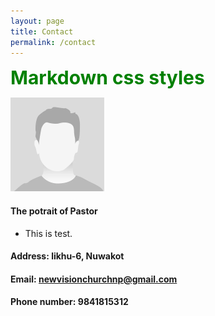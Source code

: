 ```yaml
---
layout: page
title: Contact 
permalink: /contact 
---
```


<style>
.green {
    color:green;
    font-weight:700;
    font-size:30px;
}
</style>

<div class="green">
    Markdown css styles
</div>

![pastor's potrait](/assets/img/potrait.png)

#### The potrait of Pastor

- This is test.



#### Address: likhu-6, Nuwakot

#### Email: newvisionchurchnp@gmail.com

#### Phone number: 9841815312
